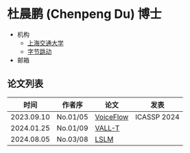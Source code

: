 # 杜晨鹏 (Chenpeng Du) 博士

- 机构
  - [上海交通大学](../Institutions/CHN-SJTU_上海交通大学.md)
  - [字节跳动](../Institutions/CHN-ByteDance.md)
- 邮箱

## 论文列表

| 时间 | 作者序 | 论文 | 发表 |
|:-:|:-:|---|---|
| 2023.09.10 | No.01/05 | [VoiceFlow](../Models/Flow/2023.09.10_VoiceFlow.md) | ICASSP 2024 |
| 2024.01.25 | No.01/09 | [VALL-T](../Models/Speech_LLM/2024.01.25_VALL-T.md) |
| 2024.08.05 | No.03/08 | [LSLM](../Models/Speech_LLM/2024.08.05_LSLM.md) |